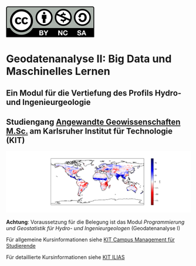 
[![License](by-nc-sa.svg)](https://creativecommons.org/licenses/by-nc-sa/4.0/)

# Geodatenanalyse II: Big Data und Maschinelles Lernen

## Ein Modul für die Vertiefung des Profils Hydro- und Ingenieurgeologie
## Studiengang <a href="https://www.agw.kit.edu/9269.php" target="_blank">Angewandte Geowissenschaften M.Sc.</a> am Karlsruher Institut für Technologie (KIT)

![alt text](geodaten.png "Geodaten Beispiel")

**Achtung**: Voraussetzung für die Belegung ist das Modul *Programmierung und Geostatistik für Hydro- und Ingenieurgeologen* (Geodatenanalyse I)

Für allgemeine Kursinformationen siehe [KIT Campus Management für Studierende](https://campus.studium.kit.edu/ev/8PhZry8mSDSusujTZlY4Yw/de)

Für detaillierte Kursinformationen siehe [KIT ILIAS](https://ilias.studium.kit.edu/goto.php?target=crs_1769576&client_id=produktiv)
